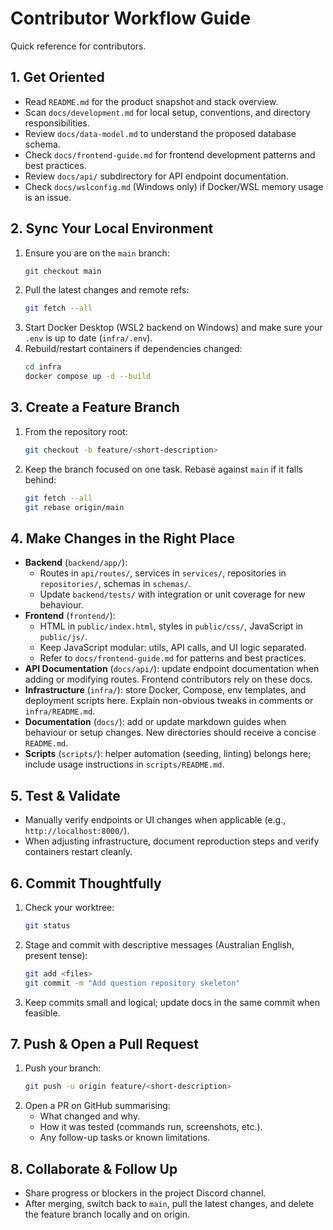 # Contributor Workflow Guide

Quick reference for contributors.

## 1. Get Oriented
- Read `README.md` for the product snapshot and stack overview.
- Scan `docs/development.md` for local setup, conventions, and directory responsibilities.
- Review `docs/data-model.md` to understand the proposed database schema.
- Check `docs/frontend-guide.md` for frontend development patterns and best practices.
- Review `docs/api/` subdirectory for API endpoint documentation.
- Check `docs/wslconfig.md` (Windows only) if Docker/WSL memory usage is an issue.

## 2. Sync Your Local Environment
1. Ensure you are on the `main` branch:
	```bash
	git checkout main
	```
2. Pull the latest changes and remote refs:
	```bash
	git fetch --all
	```
3. Start Docker Desktop (WSL2 backend on Windows) and make sure your `.env` is up to date (`infra/.env`).
4. Rebuild/restart containers if dependencies changed:
	```bash
	cd infra
	docker compose up -d --build
	```

## 3. Create a Feature Branch
1. From the repository root:
	```bash
	git checkout -b feature/<short-description>
	```
2. Keep the branch focused on one task. Rebase against `main` if it falls behind:
	```bash
	git fetch --all
	git rebase origin/main
	```

## 4. Make Changes in the Right Place
- **Backend** (`backend/app/`):
  - Routes in `api/routes/`, services in `services/`, repositories in `repositories/`, schemas in `schemas/`.
  - Update `backend/tests/` with integration or unit coverage for new behaviour.
- **Frontend** (`frontend/`): 
  - HTML in `public/index.html`, styles in `public/css/`, JavaScript in `public/js/`.
  - Keep JavaScript modular: utils, API calls, and UI logic separated.
  - Refer to `docs/frontend-guide.md` for patterns and best practices.
- **API Documentation** (`docs/api/`): update endpoint documentation when adding or modifying routes. Frontend contributors rely on these docs.
- **Infrastructure** (`infra/`): store Docker, Compose, env templates, and deployment scripts here. Explain non-obvious tweaks in comments or `infra/README.md`.
- **Documentation** (`docs/`): add or update markdown guides when behaviour or setup changes. New directories should receive a concise `README.md`.
- **Scripts** (`scripts/`): helper automation (seeding, linting) belongs here; include usage instructions in `scripts/README.md`.

## 5. Test & Validate
- Manually verify endpoints or UI changes when applicable (e.g., `http://localhost:8000/`).
- When adjusting infrastructure, document reproduction steps and verify containers restart cleanly.

## 6. Commit Thoughtfully
1. Check your worktree:
	```bash
	git status
	```
2. Stage and commit with descriptive messages (Australian English, present tense):
	```bash
	git add <files>
	git commit -m "Add question repository skeleton"
	```
3. Keep commits small and logical; update docs in the same commit when feasible.

## 7. Push & Open a Pull Request
1. Push your branch:
	```bash
	git push -u origin feature/<short-description>
	```
2. Open a PR on GitHub summarising:
	- What changed and why.
	- How it was tested (commands run, screenshots, etc.).
	- Any follow-up tasks or known limitations.

## 8. Collaborate & Follow Up
- Share progress or blockers in the project Discord channel.
- After merging, switch back to `main`, pull the latest changes, and delete the feature branch locally and on origin.
